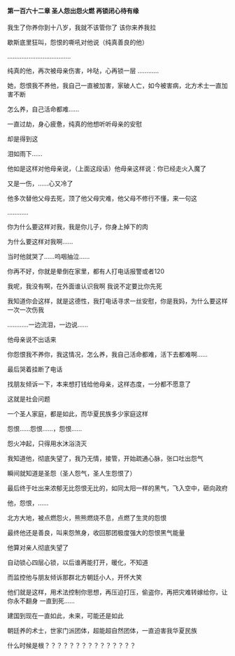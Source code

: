 #### 第一百六十二章 圣人怨出怨火燃 再锁闭心待有缘


我生了你养你到十八岁，我就不该管你了
该你来养我拉

歇斯底里狂叫，怨恨的嘶吼对他说（纯真善良的他）

………………………………

纯真的他，再次被母亲伤害，咔哒，心再锁一层
…………

她，怨恨我不养他，我自己一直被加害，家破人亡，如今被害病，北方术士一直加害不断

怎么养，自己活命都难……

一直过劫，身心疲惫，纯真的他想听听母亲的安慰

却是得到这

泪如雨下……

他如是这样对他母亲说，（上面这段话）他母亲这样说：你已经走火入魔了

又是一伤，……心又冷了

他多次替他父母去死，顶了他父母灾难，他父母不修行不懂，来一句这

…………

你为什么要这样对我，我是你儿子，你身上掉下的肉

为什么要这样对我啊……

当时他就哭了……呜咽抽泣……

你再不好，你就是晕倒在家里，都有人打电话报警或者120

我呢，我没有啊，在外面谁认识我啊
我说不定要比你先死

我知道你会这样，就是这德性，我打电话寻求一丝安慰，你是我妈，为什么要这样一次一次伤我

…………一边流泪，一边说……

他母亲说不出话来

你怨恨我不养你，我这情况，怎么养，我自己活命都难，活下去都难啊……

最后哭着挂断了电话

找朋友倾诉一下，本来想打钱给他母亲，这样态度，一分都不愿意了

这就是社会问题

一个圣人家庭，都是如此，而华夏民族多少家庭这样

怨恨……怨恨……，怨恨……

怨火冲起，只得用水沐浴浇灭

我知道他，彻底失望了，我乃无情，接管，开始疏通心脉，张口吐出怨气

瞬间就知道是圣怨（圣人怨气，圣人生怨恨了）

最后终于吐出来浓郁无比怨恨无比的，如同太阳一样的黑气，飞入空中，砸向政府

他，怨恨，……

北方大地，被点燃怨火，熊熊燃烧不息，点燃了生灵的怨恨

最终他还是善良，叫来怨煞身，收回那团极度强大的怨恨黑气能量

他算对亲人彻底失望了

自动锁心四层心锁，以后谁再能打开，暖化，不知道

而监控他与朋友倾诉那群北方朝廷小人，开怀大笑

他们就是这样，用术法控制你思想，再压迫打压，偷盗你，再把灾难转嫁给你，让你永不翻身
一直到死……

建国到现在一直如此，未来，可能还是如此

朝廷养的术士，世家门派团体，超能超自然团体，一直迫害我华夏民族

什么时候是根？？？？？？？？？？？？？？？


